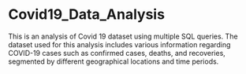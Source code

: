 # Covid19_Data_Analysis
This is an analysis of Covid 19 dataset using multiple SQL queries. The dataset used for this analysis includes various information regarding COVID-19 cases such as confirmed cases, deaths, and recoveries, segmented by different geographical locations and time periods.
